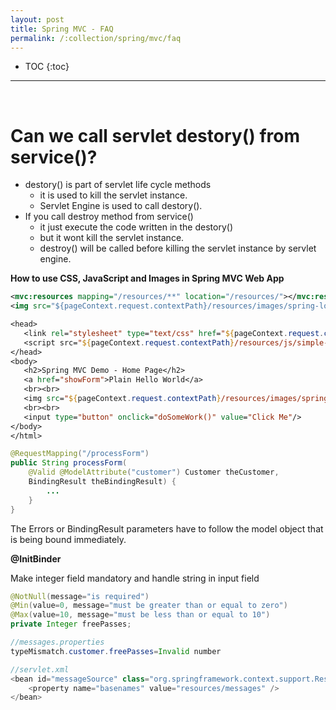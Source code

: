 ```yaml
---
layout: post
title: Spring MVC - FAQ
permalink: /:collection/spring/mvc/faq
---
```


- TOC
{:toc}

<hr><br>

# Can we call servlet destory() from service()?
- destory() is part of servlet life cycle methods
  - it is used to kill the servlet instance.
  - Servlet Engine is used to call destory().
- If you call destroy method from service()
  - it just execute the code written in the destory()
  - but it wont kill the servlet instance.
  - destroy() will be called before killing the servlet instance by servlet engine.

**How to use CSS, JavaScript and Images in Spring MVC Web App**
```xml
<mvc:resources mapping="/resources/**" location="/resources/"></mvc:resources>
<img src="${pageContext.request.contextPath}/resources/images/spring-logo.png"> 
```
```jsp
<head>
   <link rel="stylesheet" type="text/css" href="${pageContext.request.contextPath}/resources/css/my-test.css">
   <script src="${pageContext.request.contextPath}/resources/js/simple-test.js"></script>
</head>
<body>
   <h2>Spring MVC Demo - Home Page</h2>
   <a href="showForm">Plain Hello World</a>
   <br><br>
   <img src="${pageContext.request.contextPath}/resources/images/spring-logo.png" />
   <br><br>
   <input type="button" onclick="doSomeWork()" value="Click Me"/>
</body>
</html>
```

```java
@RequestMapping("/processForm")
public String processForm(
    @Valid @ModelAttribute("customer") Customer theCustomer,
    BindingResult theBindingResult) {
        ...
    }
}
```
The Errors or BindingResult parameters have to follow the model object that is being bound immediately.

**@InitBinder**

Make integer field mandatory and handle string in input field
```java
@NotNull(message="is required")
@Min(value=0, message="must be greater than or equal to zero")
@Max(value=10, message="must be less than or equal to 10")
private Integer freePasses;

//messages.properties
typeMismatch.customer.freePasses=Invalid number

//servlet.xml
<bean id="messageSource" class="org.springframework.context.support.ResourceBundleMessageSource">
    <property name="basenames" value="resources/messages" />
</bean>
```
